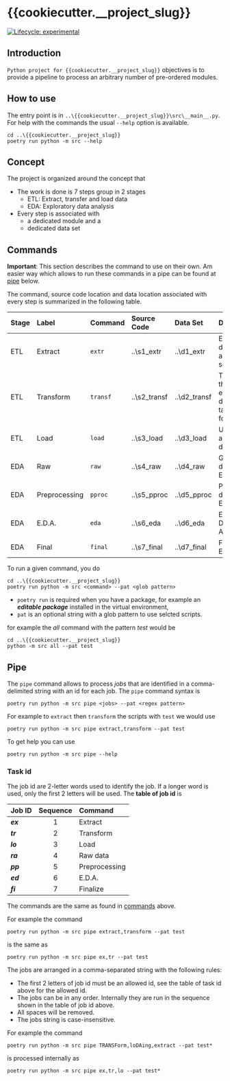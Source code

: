 # {{cookiecutter.__project_slug}}

<!-- badges: start -->
[![Lifecycle:
experimental](https://img.shields.io/badge/lifecycle-experimental-orange.svg)](https://lifecycle.r-lib.org/articles/stages.html#experimental)
<!-- badges: end -->

## Introduction

`Python project for {{cookiecutter.__project_slug}}` objectives is to provide
a pipeline to process an arbitrary number of pre-ordered modules.

## How to use

The entry point is in `..\{{cookiecutter.__project_slug}}\src\__main__.py`.
For help with the commands the usual `--help` option is available.

```console
cd ..\{{cookiecutter.__project_slug}}
poetry run python -m src --help
```

## Concept

The project is organized around the concept that

* The work is done is 7 steps group in 2 stages
  * ETL: Extract, transfer and load data
  * EDA: Exploratory data analysis
* Every step is associated with
  * a dedicated module and a
  * dedicated data set

## Commands

**Important**: This section describes the command to use on their own. Am easier
way which allows to run these commands in a pipe can be found at [pipe](#pipe)
below.

The command, source code location and data location associated with every step
is summarized in the following table.

|Stage|Label|Command|Source Code|Data Set|Description
|:-----|:-----|:-----|:-----|:-----|:-----
|ETL|Extract|`extr`|..\s1_extr|..\d1_extr|Extract data from an external source
|ETL|Transform|`transf`|..\s2_transf|..\d2_transf|Tranform the extracted data to a table format
|ETL|Load|`load`|..\s3_load|..\d3_load|Upload to an external database
|EDA|Raw|`raw`|..\s4_raw|..\d4_raw|Get raw data for EDA
|EDA|Preprocessing|`pproc`|..\s5_pproc|..\d5_pproc|Preprocess data for EDA
|EDA|E.D.A.|`eda`|..\s6_eda|..\d6_eda|Exploratory Data Analysis
|EDA|Final|`final`|..\s7_final|..\d7_final|Finalize EDA

To run a given command, you do

```console
cd ..\{{cookiecutter.__project_slug}}
poetry run python -m src <command> --pat <glob pattern>
```

* `poetry run` is required when you have a package, for example an ***editable
package*** installed in the virtual environment,
* `pat` is an optional string with a glob pattern to use selcted scripts.

for example the *all* command with the pattern *test* would be

```console
cd ..\{{cookiecutter.__project_slug}}
python -m src all --pat test
```

## Pipe

The `pipe` command allows to process *jobs* that are identified
in a comma-delimited string with an id for each job. The `pipe`
command syntax is

```console
poetry run python -m src pipe <jobs> --pat <regex pattern>
```

For example to `extract` then `transform` the scripts with `test` we would
use

```console
poetry run python -m src pipe extract,transform --pat test
```

To get help you can use

```console
poetry run python -m src pipe --help
```

### Task id

The job id are 2-letter words used to identify the job.  If a longer word is
used, only the first 2 letters will be used. The **table of job id** is

|Job ID|Sequence|Command
|:-----|:-----:|:-----
|***ex***|1|Extract
|***tr***|2|Transform
|***lo***|3|Load
|***ra***|4|Raw data
|***pp***|5|Preprocessing
|***ed***|6|E.D.A.
|***fi***|7|Finalize

The commands are the same as found in [commands](#commands) above.

For example the command

```console
poetry run python -m src pipe extract,transform --pat test
```

is the same as

```console
poetry run python -m src pipe ex,tr --pat test
```

The jobs are arranged in a comma-separated string with the following rules:

* The first 2 letters of job id must be an allowed id, see the table of task
id above for the allowed id.
* The jobs can be in any order. Internally they are run in the sequence shown
in the table of job id above.
* All spaces will be removed.
* The jobs string is case-insensitive.

For example the command

```console
poetry run python -m src pipe TRANSForm,loDAing,extract --pat test*
```

is processed internally as

```console
poetry run python -m src pipe ex,tr,lo --pat test*
```

